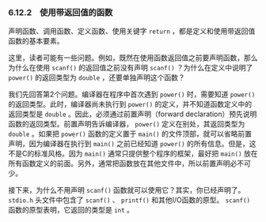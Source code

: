### 6.12.2　使用带返回值的函数

声明函数、调用函数、定义函数、使用关键字 `return` ，都是定义和使用带返回值函数的基本要素。

这里，读者可能有一些问题。例如，既然在使用函数返回值之前要声明函数，那么为什么在使用 `scanf()` 的返回值之前没有声明 `scanf()` ？为什么在定义中说明了 `power()` 的返回类型为 `double` ，还要单独声明这个函数？

我们先回答第2个问题。编译器在程序中首次遇到 `power()` 时，需要知道 `power()` 的返回类型。此时，编译器尚未执行到 `power()` 的定义，并不知道函数定义中的返回类型是 `double` 。因此，必须通过前置声明（forward declaration）预先说明函数的返回类型。前置声明告诉编译器， `power()` 定义在别处，其返回类型为 `double` 。如果把 `power()` 函数的定义置于 `main()` 的文件顶部，就可以省略前置声明，因为编译器在执行到 `main()` 之前已经知道 `power()` 的所有信息。但是，这不是C的标准风格。因为 `main()` 通常只提供整个程序的框架，最好把 `main()` 放在所有函数定义的前面。另外，通常把函数放在其他文件中，所以前置声明必不可少。

接下来，为什么不用声明 `scanf()` 函数就可以使用它？其实，你已经声明了。 `stdio.h` 头文件中包含了 `scanf()` 、 `printf()` 和其他I/O函数的原型。 `scanf()` 函数的原型表明，它返回的类型是 `int` 。


